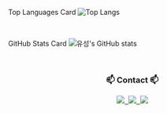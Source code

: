 Top Languages Card
![Top Langs](https://github-readme-stats.vercel.app/api/top-langs/?username=YuSung011017&layout=compact)

<br>

GitHub Stats Card
![유성's GitHub stats](https://github-readme-stats.vercel.app/api?username=YuSung011017&show_icons=true&theme=radical)

<br>

<h3 align="center">📫 Contact 📫</h3>
<div align="center">
  <a href="https://velog.io/@dldbtjd14742/posts">
    <img src="https://img.shields.io/badge/Velog-1EBC8F?style=for-the-badge&logo=velog&logoColor=white" />&nbsp
  </a>
  <a href="salamander011017@gmail.com">
    <img
      src="https://img.shields.io/badge/oka1313@gmail.com-D14836?style=for-the-badge&logo=gmail&logoColor=white"/>&nbsp
  </a>
<a href="https://married-dumpling-0ef.notion.site/main-3bb508e80e854a4b81301c9b5f66e530" target="_blank"><img src="https://img.shields.io/badge/000000?style=for-the-badg&logo=Notion&logoColor=000000"/></a>
</div>

